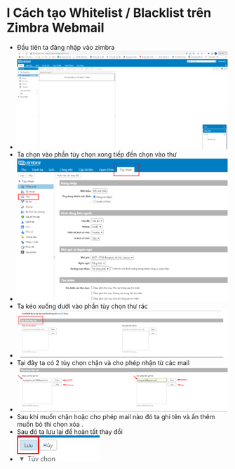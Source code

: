 # I Cách tạo Whitelist / Blacklist trên Zimbra Webmail
- Đầu tiên ta đăng nhập vào zimbra
- <img src="img/1.PNG">
- Ta chọn vào phần tùy chọn xong tiếp đến chọn vào thư
- <img src="img/2.png">
- Ta kéo xuống dưới vào phần tùy chọn thư rác
- <img src="img/3.png">
- Tại đây ta có 2 tùy chọn chặn và cho phép nhận từ các mail
- <img src="img/4.png">
- Sau khi muốn chặn hoặc cho phép mail nào đó ta ghi tên và ấn thêm muốn bỏ thì chọn xóa . 
- Sau đó ta lưu lại để hoàn tất thay đổi 
- <img src="img/5.png">



